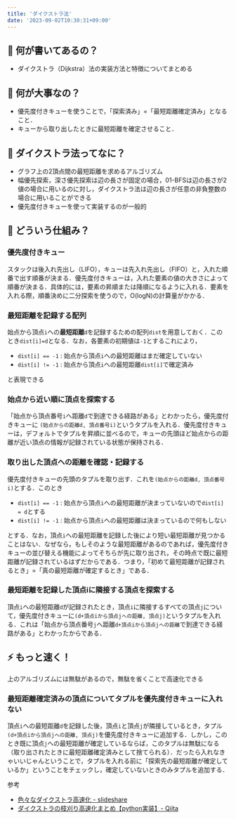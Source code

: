 ```yaml
---
title: 'ダイクストラ法'
date: '2023-09-02T10:30:31+09:00'
---
```


## 🤔 何が書いてあるの？

- ダイクストラ（Dijkstra）法の実装方法と特徴についてまとめる

## 🤔 何が大事なの？

- 優先度付きキューを使うことで，「探索済み」=「最短距離確定済み」となること．
- キューから取り出したときに最短距離を確定させること．

## 🤔 ダイクストラ法ってなに？

- グラフ上の2頂点間の最短距離を求めるアルゴリズム
- 幅優先探索，深さ優先探索は辺の長さが固定の場合，01-BFSは辺の長さが2値の場合に用いるのに対し，ダイクストラ法は辺の長さが任意の非負整数の場合に用いることができる
- 優先度付きキューを使って実装するのが一般的

## 🤔 どういう仕組み？

### 優先度付きキュー

スタックは後入れ先出し（LIFO），キューは先入れ先出し（FIFO）と，入れた順番で出す順番が決まる．優先度付きキューは，入れた要素の値の大きさによって順番が決まる．具体的には，要素の昇順または降順になるように入れる．要素を入れる際，順番決めに二分探索を使うので，O(logN)の計算量がかかる．

### 最短距離を記録する配列

始点から頂点`i`への**最短距離**`d`を記録するための配列`dist`を用意しておく．このとき`dist[i]=d`となる．なお，各要素の初期値は`-1`とするこれにより，

- `dist[i] == -1` : 始点から頂点`i`への最短距離はまだ確定していない
- `dist[i] != -1` : 始点から頂点`i`への最短距離`dist[i]`で確定済み

と表現できる

### 始点から近い順に頂点を探索する

「始点から頂点番号`i`へ距離`d`で到達できる経路がある」とわかったら，優先度付きキューに `(始点からの距離d, 頂点番号i)`というタプルを入れる．優先度付きキューは，デフォルトでタプルを昇順に並べるので，キューの先頭ほど始点からの距離が近い頂点の情報が記録されている状態が保持される．

### 取り出した頂点への距離を確認・記録する

優先度付きキューの先頭のタプルを取り出す．これを`(始点からの距離d, 頂点番号i)`とする．このとき

- `dist[i] == -1` : 始点から頂点`i`への最短距離が決まっていないので`dist[i] = d`とする
- `dist[i] != -1` : 始点から頂点`i`への最短距離は決まっているので何もしない

とする．なお，頂点`i`への最短距離を記録した後により短い最短距離が見つかることはない．なぜなら，もしそのような最短距離があるのであれば，優先度付きキューの並び替える機能によってそちらが先に取り出され，その時点で既に最短距離が記録されているはずだからである．つまり，「初めて最短距離が記録されるとき」=「真の最短距離が確定するとき」である．

### 最短距離を記録した頂点iに隣接する頂点を探索する

頂点`i`への最短距離`d`が記録されたとき，頂点`i`に隣接するすべての頂点`j`について，優先度付きキューに`(d+頂点iから頂点jへの距離, 頂点j)`というタプルを入れる．これは「始点から頂点番号`j`へ距離`d+頂点iから頂点jへの距離`で到達できる経路がある」とわかったからである．

## ⚡️ もっと速く！

上のアルゴリズムには無駄があるので，無駄を省くことで高速化できる

### 最短距離確定済みの頂点についてタプルを優先度付きキューに入れない

頂点`i`への最短距離`d`を記録した後，頂点`i`と頂点`j`が隣接しているとき，タプル`(d+頂点iから頂点jへの距離, 頂点j)`を優先度付きキューに追加する．しかし，このとき既に頂点`j`への最短距離が確定しているならば，このタプルは無駄になる（取り出されたときに最短距離確定済みとして捨てられる）．だったら入れなきゃいいじゃんということで，タプルを入れる前に「探索先の最短距離が確定しているか」ということをチェックし，確定していないときのみタプルを追加する．

参考

- [色々なダイクストラ高速化 - slideshare](https://www.slideshare.net/yosupo/ss-46612984)
- [ダイクストラの枝刈り高速化まとめ【python実装】- Qiita](https://qiita.com/ansain/items/8a2762446cdf2eb47759)
